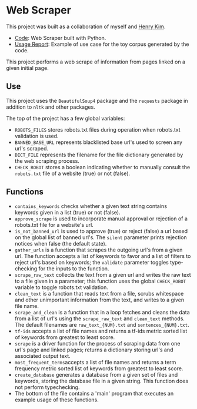 # Web Scraper

This project was built as a collaboration of myself and [Henry Kim](https://github.com/6henrykim).

* [Code](https://github.com/Hikaito/NLP_Portfolio/blob/main/Project_5/web_crawler.py):
Web Scraper built with Python.
* [Usage Report](https://github.com/Hikaito/NLP_Portfolio/blob/main/Project_5/Web_Crawler_Report.pdf):
Example of use case for the toy corpus generated by the code.

This project performs a web scrape of information from pages linked on a given initial page.

## Use
This project uses the `BeautifulSoup4` package and the `requests` package in addition to `nltk` and other packages.

The top of the project has a few global variables:
* `ROBOTS_FILES` stores robots.txt files during operation when robots.txt validation is used.
* `BANNED_BASE_URL` represents blacklisted base url's used to screen any url's scraped.
* `DICT_FILE` represents the filename for the file dictionary generated by the web scraping process.
* `CHECK_ROBOT` stores a boolean indicating whether to manually consult the `robots.txt` file of a website (true) or not (false).


## Functions
* `contains_keywords` checks whether a given text string contains keywords given in a list (true) or not (false).
* `approve_scrape` is used to incorporate manual approval or rejection of a robots.txt file for a website's url.
* `is_not_banned_url` is used to approve (true) or reject (false) a url based on the global list of banned url's. The `silent` parameter prints rejection notices when false (the default state).
* `gather_urls` is a function that scrapes the outgoing url's from a given url. The function accepts a list of keywords to favor and a list of filters to reject url's based on keywords; the `validate` parameter toggles type-checking for the inputs to the function.
* `scrape_raw_text` collects the text from a given url and writes the raw text to a file given in a parameter; this function uses the global `CHECK_ROBOT` variable to toggle robots.txt validation.
* `clean_text` is a function that reads text from a file, scrubs whitespace and other unimportant information from the text, and writes to a given file name.
* `scrape_and_clean` is a function that in a loop fetches and cleans the data from a list of url's using the `scrape_raw_text` and `clean_text` methods. The default filenames are `raw_text_{NUM}.txt` and `sentences_{NUM}.txt`.
* `tf-ids` accepts a list of file names and returns a tf-ids metric sorted list of keywords from greatest to least score.
* `scrape` is a driver function for the process of scraping data from one url's page and linked pages; returns a dictionary storing url's and associated output text.
* `most_frequent_terms`accepts a list of file names and returns a term frequency metric sorted list of keywords from greatest to least score.
* `create_database` generates a database from a given set of files and keywords, storing the database file in a given string. This function does not perform typechecking.
* The bottom of the file contains a 'main' program that executes an example usage of these functions.
